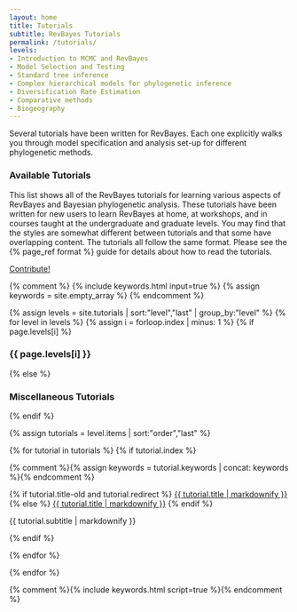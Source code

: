 ```yaml
---
layout: home
title: Tutorials
subtitle: RevBayes Tutorials
permalink: /tutorials/
levels:
- Introduction to MCMC and RevBayes
- Model Selection and Testing
- Standard tree inference
- Complex hierarchical models for phylogenetic inference
- Diversification Rate Estimation
- Comparative methods
- Biogeography
---
```


Several tutorials have been written for RevBayes. Each one explicitly walks you through model specification and analysis set-up for different phylogenetic methods.


### Available Tutorials

This list shows all of the RevBayes tutorials for learning various aspects of RevBayes and Bayesian phylogenetic analysis. 
These tutorials have been written for new users to learn RevBayes at home, at workshops, and in courses taught at the undergraduate and graduate levels. 
You may find that the styles are somewhat different between tutorials and that some  have overlapping content. 
The tutorials all follow the same format. Please see the {% page_ref format %} guide for details about how to read the tutorials.

<a href="{% page_url tutorial %}" class="btn btn-warning" role="button">Contribute!</a>

{% comment %}
{% include keywords.html input=true %}
{% assign keywords = site.empty_array %}
{% endcomment %}

{% assign levels = site.tutorials | sort:"level","last" | group_by:"level" %}
{% for level in levels %}
{% assign i = forloop.index | minus: 1 %}
{% if page.levels[i] %}
<h3>{{ page.levels[i] }}</h3>
{% else %}
<h3>Miscellaneous Tutorials</h3>
{% endif %}

{% assign tutorials = level.items | sort:"order","last" %}

<div class="tutorialbox">
{% for tutorial in tutorials %}
{% if tutorial.index %}

{% comment %}{% assign keywords = tutorial.keywords | concat: keywords %}{% endcomment %}

<div class="tutorial {{ tutorial.keywords | join:' '}}">
{% if tutorial.title-old and tutorial.redirect %}
<a class="title" href="https://github.com/revbayes/revbayes_tutorial/raw/master/tutorial_TeX/{{ tutorial.title-old }}/{{ tutorial.title-old }}.pdf">{{ tutorial.title | markdownify }}</a>
{% else %}
<a class="title" href="{{ site.baseurl }}{{ tutorial.url }}">{{ tutorial.title | markdownify }}</a>
{% endif %}
<p class="subtitle" >{{ tutorial.subtitle | markdownify }}</p>
</div>
{% endif %}

{% endfor %}
</div>

{% endfor %}

{% comment %}{% include keywords.html script=true %}{% endcomment %}
